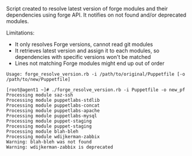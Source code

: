Script created to resolve latest version of forge modules and their
dependencies using forge API.
It notifies on not found and/or deprecated modules.

Limitations: 
- It only resolves Forge versions, cannot read git modules
- It retrieves latest version and assign it to each modules,
so dependencies with specific versions won't be matched
- Lines not matching Forge modules might end up out of order

`Usage: forge_resolve_version.rb -i /path/to/original/Puppetfile [-o /path/to/new/Puppetfile]`

```
[root@agent1 ~]# ./forge_resolve_version.rb -i Puppetfile -o new_pf
Processing module saz-ssh
Processing module puppetlabs-stdlib
Processing module puppetlabs-concat
Processing module puppetlabs-apache
Processing module puppetlabs-mysql
Processing module puppet-staging
Processing module puppet-staging
Processing module blah-bleh
Processing module wdijkerman-zabbix
Warning: blah-bleh was not found
Warning: wdijkerman-zabbix is deprecated
```
